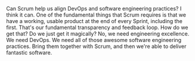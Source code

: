 Can Scrum help us align DevOps and software engineering practices? I think it can. One of the fundamental things that Scrum requires is that we have a working, usable product at the end of every Sprint, including the first. That's our fundamental transparency and feedback loop. How do we get that? Do we just get it magically? No, we need engineering excellence. We need DevOps. We need all of those awesome software engineering practices. Bring them together with Scrum, and then we're able to deliver fantastic software.